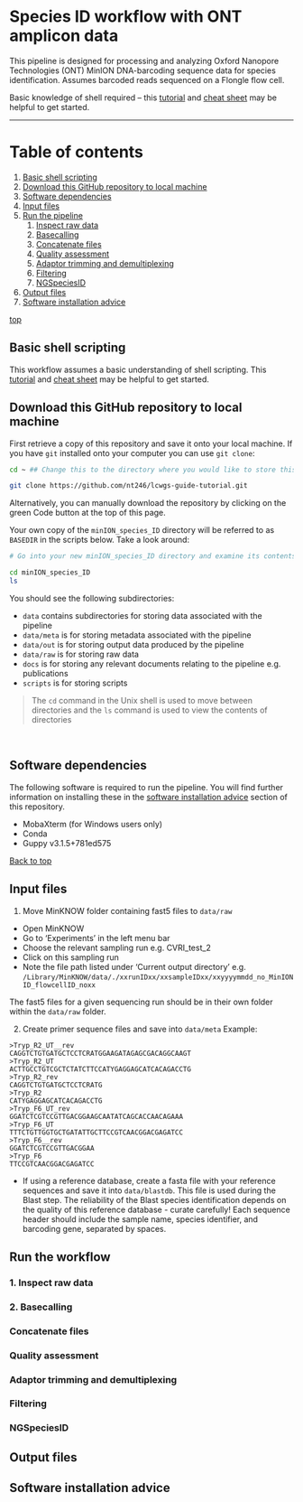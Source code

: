 # Species ID workflow with ONT amplicon data

This pipeline is designed for processing and analyzing Oxford Nanopore Technologies (ONT) 
MinION DNA-barcoding sequence data for species identification. 
Assumes barcoded reads sequenced on a Flongle flow cell. 

Basic knowledge of shell required –
this [tutorial](https://linuxconfig.org/bash-scripting-tutorial-for-beginners)
and [cheat sheet](https://bioinformaticsworkbook.org/Appendix/Unix/UnixCheatSheet.html#gsc.tab=0)
may be helpful to get started.

-------------
# Table of contents
1. [Basic shell scripting](#shell)
2. [Download this GitHub repository to local machine](#clone)
2. [Software dependencies](#Dependencies)
3. [Input files](#inputs)
4. [Run the pipeline](#runpipe)
    1. [Inspect raw data](#raw)
    2. [Basecalling](#base)
    3. [Concatenate files](#cat)
    4. [Quality assessment](#qc)
    5. [Adaptor trimming and demultiplexing](#demult)
    6. [Filtering](#filt)
    7. [NGSpeciesID](#ngspeciesid)
5. [Output files](#outputs)
6. [Software installation advice](#installadvice)

[top](#top)

## Basic shell scripting <a name="shell"></a>

This workflow assumes a basic understanding of shell scripting. This [tutorial](https://linuxconfig.org/bash-scripting-tutorial-for-beginners)
and [cheat sheet](https://bioinformaticsworkbook.org/Appendix/Unix/UnixCheatSheet.html#gsc.tab=0)
may be helpful to get started.

## Download this GitHub repository to local machine <a name="clone"></a>

First retrieve a copy of this repository and save it onto your local machine. If you have `git` installed
onto your computer you can use `git clone`:

``` bash
cd ~ ## Change this to the directory where you would like to store this GitHub repo

git clone https://github.com/nt246/lcwgs-guide-tutorial.git

```

Alternatively, you can manually download the repository by clicking on the green Code button at the top of this page.

Your own copy of the `minION_species_ID` directory will be referred to as `BASEDIR` in the
scripts below. Take a look around:

``` bash
# Go into your new minION_species_ID directory and examine its contents

cd minION_species_ID
ls
```
You should see the following subdirectories:

-   `data` contains subdirectories for storing data associated with the pipeline
-   `data/meta` is for storing metadata associated with the pipeline
-   `data/out` is for storing output data produced by the pipeline
-   `data/raw` is for storing raw data
-   `docs` is for storing any relevant documents relating to the pipeline e.g. publications
-   `scripts` is for storing scripts

> The `cd` command in the Unix shell is used to move between directories and the `ls` command
is used to view the contents of directories

<br>

## Software dependencies <a name="Dependencies"></a>

The following software is required to run the pipeline. You will find further information on 
installing these in the [software installation advice](#installadvice) section of this repository.
 
- MobaXterm (for Windows users only)
- Conda
- Guppy v3.1.5+781ed575

<a href="#top">Back to top</a>

## Input files <a name="inputs"></a>

1. Move MinKNOW folder containing fast5 files to `data/raw` 

- Open MinKNOW
- Go to ‘Experiments’ in the left menu bar
- Choose the relevant sampling run e.g. CVRI_test_2
- Click on this sampling run
- Note the file path listed under ‘Current output directory’ e.g.
`/Library/MinKNOW/data/./xxrunIDxx/xxsampleIDxx/xxyyyymmdd_no_MinIONID_flowcellID_noxx`






The fast5 files for a given sequencing run should be in their own folder within the `data/raw` folder.


2. Create primer sequence files and save into `data/meta`
Example:
```
>Tryp_R2_UT__rev
CAGGTCTGTGATGCTCCTCRATGGAAGATAGAGCGACAGGCAAGT
>Tryp_R2_UT
ACTTGCCTGTCGCTCTATCTTCCATYGAGGAGCATCACAGACCTG
>Tryp_R2_rev
CAGGTCTGTGATGCTCCTCRATG
>Tryp_R2
CATYGAGGAGCATCACAGACCTG
>Tryp_F6_UT_rev
GGATCTCGTCCGTTGACGGAAGCAATATCAGCACCAACAGAAA
>Tryp_F6_UT
TTTCTGTTGGTGCTGATATTGCTTCCGTCAACGGACGAGATCC
>Tryp_F6__rev
GGATCTCGTCCGTTGACGGAA
>Tryp_F6
TTCCGTCAACGGACGAGATCC
```
- If using a reference database, create a fasta file with your reference sequences and
 save it into `data/blastdb`. This file is used during the Blast step. The reliability of 
 the Blast species identification depends on the quality of this reference database - 
 curate carefully! Each sequence header should include the sample name, species identifier, 
 and barcoding gene, separated by spaces.


## Run the workflow <a name="runpipe"></a>

### 1. Inspect raw data <a name="raw"></a>

### 2. Basecalling <a name="base"></a>

### Concatenate files <a name="cat"></a>

### Quality assessment <a name="qc"></a>

### Adaptor trimming and demultiplexing <a name="demult"></a>

### Filtering <a name="filt"></a>

### NGSpeciesID <a name="ngspeciesid"></a>

## Output files <a name="outputs"></a>

## Software installation advice <a name="installadvice"></a>





